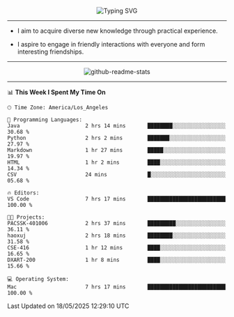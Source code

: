 <p align="center">
  <img src="https://readme-typing-svg.demolab.com?font=Fira+Code&weight=500&size=32&duration=2500&pause=1600&center=true&vCenter=true&random=false&width=1024&height=64&lines=Hi+there+%F0%9F%91%8B;I'm+delighted+you+could+make+it+here+%F0%9F%8E%89;I'm+Harry%2C+a+college+student+still+finding+my+way" alt="Typing SVG" />
</p>


---


- I aim to acquire diverse new knowledge through practical experience.

- I aspire to engage in friendly interactions with everyone and form interesting friendships.


---


<p align="center">
  <img src="https://github-readme-stats.vercel.app/api?username=Harry-Jing&show_icons=true" alt="github-readme-stats"/>
</p>


---

<!--START_SECTION:waka-->
📊 **This Week I Spent My Time On** 

```text
🕑︎ Time Zone: America/Los_Angeles

💬 Programming Languages: 
Java                     2 hrs 14 mins       ████████░░░░░░░░░░░░░░░░░   30.68 % 
Python                   2 hrs 2 mins        ███████░░░░░░░░░░░░░░░░░░   27.97 % 
Markdown                 1 hr 27 mins        █████░░░░░░░░░░░░░░░░░░░░   19.97 % 
HTML                     1 hr 2 mins         ████░░░░░░░░░░░░░░░░░░░░░   14.34 % 
CSV                      24 mins             █░░░░░░░░░░░░░░░░░░░░░░░░   05.68 % 

🔥 Editors: 
VS Code                  7 hrs 17 mins       █████████████████████████   100.00 % 

🐱‍💻 Projects: 
PACSSK-401006            2 hrs 37 mins       █████████░░░░░░░░░░░░░░░░   36.11 % 
haoxuj                   2 hrs 18 mins       ████████░░░░░░░░░░░░░░░░░   31.58 % 
CSE-416                  1 hr 12 mins        ████░░░░░░░░░░░░░░░░░░░░░   16.65 % 
DXART-200                1 hr 8 mins         ████░░░░░░░░░░░░░░░░░░░░░   15.66 % 

💻 Operating System: 
Mac                      7 hrs 17 mins       █████████████████████████   100.00 % 
```


 Last Updated on 18/05/2025 12:29:10 UTC
<!--END_SECTION:waka-->
